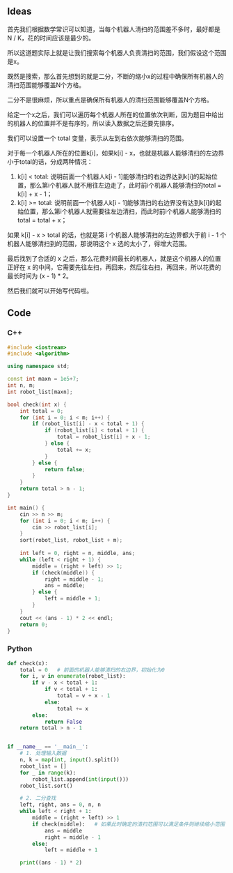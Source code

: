 ## Ideas

首先我们根据数学常识可以知道，当每个机器人清扫的范围差不多时，最好都是 N / K，花的时间应该是最少的。

所以这道题实际上就是让我们搜索每个机器人负责清扫的范围，我们假设这个范围是x。

既然是搜索，那么首先想到的就是二分，不断的缩小x的过程中确保所有机器人的清扫范围能够覆盖N个方格。

二分不是很麻烦，所以重点是确保所有机器人的清扫范围能够覆盖N个方格。

给定一个x之后，我们可以遍历每个机器人所在的位置依次判断，因为题目中给出的机器人的位置并不是有序的，所以读入数据之后还要先排序。

我们可以设置一个 total 变量，表示从左到右依次能够清扫的范围。

对于每一个机器人所在的位置k[i]，如果k[i] - x，也就是机器人能够清扫的左边界小于total的话，分成两种情况：

1. k[i] < total: 说明前面一个机器人k[i - 1]能够清扫的右边界达到k[i]的起始位置，那么第i个机器人就不用往左边走了，此时前i个机器人能够清扫的total = k[i] + x - 1；
2. k[i] >= total: 说明前面一个机器人k[i - 1]能够清扫的右边界没有达到k[i]的起始位置，那么第i个机器人就需要往左边清扫，而此时前i个机器人能够清扫的total = total + x；

如果 k[i] - x > total 的话，也就是第 i 个机器人能够清扫的左边界都大于前 i - 1 个机器人能够清扫到的范围，那说明这个 x 选的太小了，得增大范围。

最后找到了合适的 x 之后，那么花费时间最长的机器人，就是这个机器人的位置正好在 x 的中间，它需要先往左扫，再回来，然后往右扫，再回来，所以花费的最长时间为 (x - 1) * 2。

然后我们就可以开始写代码啦。

## Code

### C++

```cpp
#include <iostream>
#include <algorithm>

using namespace std;

const int maxn = 1e5+7;
int n, m;
int robot_list[maxn];

bool check(int x) {
	int total = 0;
	for (int i = 0; i < m; i++) {
		if (robot_list[i] - x < total + 1) {
			if (robot_list[i] < total + 1) {
				total = robot_list[i] + x - 1;
			} else {
				total += x;
			}
		} else {
			return false;
		}
	}
	return total > n - 1;
}

int main() {
	cin >> n >> m;
	for (int i = 0; i < m; i++) {
		cin >> robot_list[i];
	}
	sort(robot_list, robot_list + m);	
	
	int left = 0, right = n, middle, ans;
	while (left < right + 1) {
		middle = (right + left) >> 1;
		if (check(middle)) {
			right = middle - 1;
			ans = middle;
		} else {
			left = middle + 1;
		}
	}
	cout << (ans - 1) * 2 << endl;
	return 0;
}
```

### Python

```python
def check(x):
	total = 0   # 前面的机器人能够清扫的右边界，初始化为0
	for i, v in enumerate(robot_list):
		if v - x < total + 1:
			if v < total + 1:
				total = v + x - 1
			else:
				total += x
		else:
			return False
	return total > n - 1


if __name__ == '__main__':
	# 1. 处理输入数据
	n, k = map(int, input().split())
	robot_list = []
	for _ in range(k):
		robot_list.append(int(input()))
	robot_list.sort()

	# 2. 二分查找
	left, right, ans = 0, n, n
	while left < right + 1:
		middle = (right + left) >> 1
		if check(middle):   # 如果此时确定的清扫范围可以满足条件则继续缩小范围
			ans = middle
			right = middle - 1
		else:
			left = middle + 1

	print((ans - 1) * 2)
```